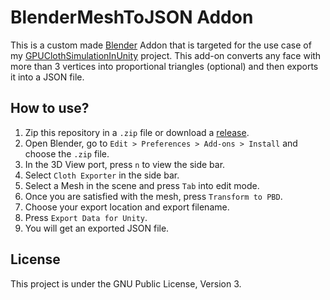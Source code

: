 # BlenderMeshToJSON Addon

This is a custom made [Blender](https://blender.org) Addon that is targeted for the use case of my [GPUClothSimulationInUnity](https://github.com/voxell-tech/GPUClothSimulationInUnity) project.
This add-on converts any face with more than 3 vertices into proportional triangles (optional) and then exports it into a JSON file.

## How to use?

1. Zip this repository in a `.zip` file or download a [release](https://github.com/voxell-tech/ClothExporter/releases).
2. Open Blender, go to `Edit > Preferences > Add-ons > Install` and choose the `.zip` file.
3. In the 3D View port, press `n` to view the side bar.
4. Select `Cloth Exporter` in the side bar.
5. Select a Mesh in the scene and press `Tab` into edit mode.
6. Once you are satisfied with the mesh, press `Transform to PBD`.
7. Choose your export location and export filename.
8. Press `Export Data for Unity`.
9. You will get an exported JSON file.

## License

This project is under the GNU Public License, Version 3.
